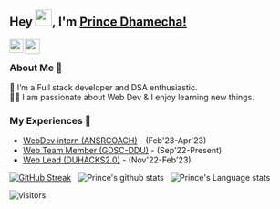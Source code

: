 ## Hey <img src="https://github.com/TheDudeThatCode/TheDudeThatCode/blob/master/Assets/Hi.gif" width="29px">, I'm [Prince Dhamecha!](https://www.linkedin.com/in/pmdhamecha/) 

<a href="https://www.linkedin.com/in/pmdhamecha/">
  <img align="left" width="24px" src="https://cdn.jsdelivr.net/npm/simple-icons@v3/icons/linkedin.svg"  />
</a>
<a href="https://twitter.com/pmdhamecha673">
  <img align="left" width="26px" src="https://cdn.jsdelivr.net/npm/simple-icons@v3/icons/twitter.svg" />
</a>

<br />

### About Me 🚀
🌱 I’m a Full stack developer and DSA enthusiastic. </br>
👨‍💻  I am passionate about Web Dev & I enjoy learning new things. </br>

### My Experiences 🙌
- [WebDev intern (ANSRCOACH)](https://www.linkedin.com/company/ansrcoach/) - (Feb'23-Apr'23)
- [Web Team Member (GDSC-DDU)](https://gdsc.community.dev/dharmsinh-desai-university-nadiad/) - (Sep'22-Present)
- [Web Lead (DUHACKS2.0)](https://duhacks.tech/) - (Nov'22-Feb'23)

[![GitHub Streak](https://streak-stats.demolab.com?user=PRINCE-DHAMECHA&border_radius=5)](https://git.io/streak-stats)&nbsp;&nbsp;
![Prince's github stats](https://github-readme-stats.vercel.app/api?username=PRINCE-DHAMECHA&show_icons=true&hide_border=true)&nbsp;&nbsp;
![Prince's Language stats](https://github-readme-stats-eight-theta.vercel.app/api/top-langs/?username=PRINCE-DHAMECHA&layout=compact&langs_count=8&hide_border=true)
<br />


![visitors](https://visitor-badge.laobi.icu/badge?page_id=PRICE-DHAMECHA.PRINCE-DHAMECHA)
